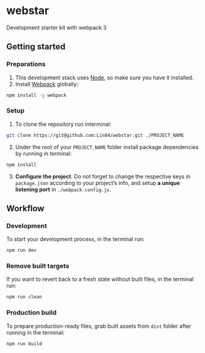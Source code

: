 # webstar
Development starter kit with webpack 3

## Getting started
### Preparations
1. This development stack uses [Node](https://nodejs.org), so make sure you have it installed.
2. Install [Webpack](https://webpack.js.org/) globally:

```bash
npm install -g webpack
```
### Setup
1. To clone the repository run interminal:

```sh
git clone https://git@github.com:Lin84/webstar.git ./PROJECT_NAME
```

2. Under the root of your `PROJECT_NAME` folder install package dependencies by running in terminal:

 ```sh
npm install
```

3. **Configure the project**. Do not forget to change the respective keys in `package.json` according to your project’s info, and setup **a unique listening port** in `./webpack.config.js`.

## Workflow
### Development
To start your development process, in the terminal run:

```sh
npm run dev
```

### Remove built targets
If you want to revert back to a fresh state without built files, in the terminal run:

```sh
npm run clean
```

### Production build
To prepare production-ready files, grab built assets from `dist` folder after running in the terminal:

```sh
npm run build
```
